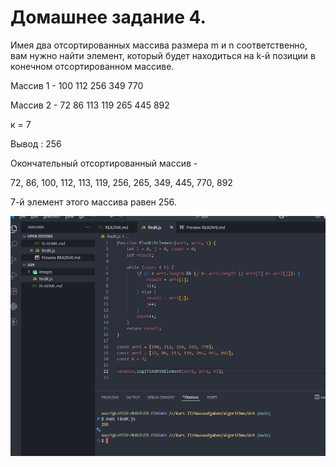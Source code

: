 # Домашнее задание 4.

Имея два отсортированных массива размера m и n соответственно, вам нужно найти элемент, который будет находиться на k-й позиции в конечном отсортированном массиве.

Массив 1 - 100 112 256 349 770

Массив 2 - 72 86 113 119 265 445 892

к = 7

Вывод : 256


Окончательный отсортированный массив -

72, 86, 100, 112, 113, 119, 256, 265, 349, 445, 770, 892

7-й элемент этого массива равен 256.



![скриншот](./images/img01.png)

